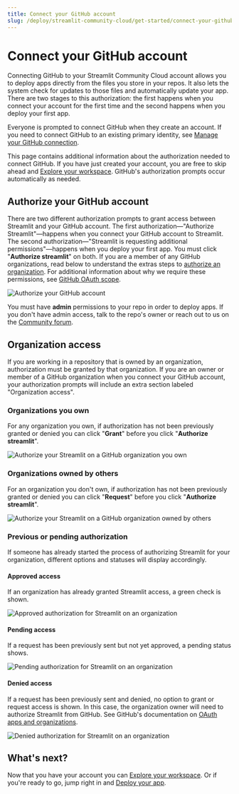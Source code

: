 ```yaml
---
title: Connect your GitHub account
slug: /deploy/streamlit-community-cloud/get-started/connect-your-github-account
---
```


# Connect your GitHub account

Connecting GitHub to your Streamlit Community Cloud account allows you to deploy apps directly from the files you store in your repos. It also lets the system check for updates to those files and automatically update your app. There are two stages to this authorization: the first happens when you connect your account for the first time and the second happens when you deploy your first app.

Everyone is prompted to connect GitHub when they create an account. If you need to connect GitHub to an existing primary identity, see [Manage your GitHub connection](/deploy/streamlit-community-cloud/manage-your-account/manage-your-github-connection).

This page contains additional information about the authorization needed to connect GitHub. If you have just created your account, you are free to skip ahead and [Explore your workspace](/deploy/streamlit-community-cloud/get-started/explore-your-workspace). GitHub's authorization prompts occur automatically as needed.

## Authorize your GitHub account

There are two different authorization prompts to grant access between Streamlit and your GitHub account. The first authorization&mdash;"Authorize Streamlit"&mdash;happens when you connect your GitHub account to Streamlit. The second authorization&mdash;"Streamlit is requesting additional permissions"&mdash;happens when you deploy your first app. You must click "**Authorize streamlit**" on both. If you are a member of any GitHub organizations, read below to understand the extras steps to [authorize an organization](#organization-access). For additional information about why we require these permissions, see [GitHub OAuth scope](/deploy/streamlit-community-cloud/status#github-oauth-scope).

<Image alt="Authorize your GitHub account" src="/images/streamlit-community-cloud/GitHub-auth-none.png" />

<Important>

You must have **admin** permissions to your repo in order to deploy apps. If you don't have admin access, talk to the repo's owner or reach out to us on the <a href="https://discuss.streamlit.io/" target="_blank">Community forum</a>.

</Important>

## Organization access

If you are working in a repository that is owned by an organization, authorization must be granted by that organization. If you are an owner or member of a GitHub organization when you connect your GitHub account, your authorization prompts will include an extra section labeled "Organization access".

### Organizations you own

For any organization you own, if authorization has not been previously granted or denied you can click "**Grant**" before you click "**Authorize streamlit**".

<Image alt="Authorize your Streamlit on a GitHub organization you own" src="/images/streamlit-community-cloud/GitHub-auth-grant.png" />

### Organizations owned by others

For an organization you don't own, if authorization has not been previously granted or denied you can click "**Request**" before you click "**Authorize streamlit**".

<div style={{ maxWidth: '80%', margin: 'auto' }}>
<Image alt="Authorize your Streamlit on a GitHub organization owned by others" src="/images/streamlit-community-cloud/GitHub-auth-request-XL.png" />
</div>

### Previous or pending authorization

If someone has already started the process of authorizing Streamlit for your organization, different options and statuses will display accordingly.

#### Approved access

If an organization has already granted Streamlit access, a green check is shown.

<div style={{ maxWidth: '60%', margin: 'auto' }}>
<Image alt="Approved authorization for Streamlit on an organization" src="/images/streamlit-community-cloud/GitHub-auth-granted-XL.png" clean />
</div>

#### Pending access

If a request has been previously sent but not yet approved, a pending status shows.

<div style={{ maxWidth: '60%', margin: 'auto' }}>
<Image alt="Pending authorization for Streamlit on an organization" src="/images/streamlit-community-cloud/GitHub-auth-pending-XL.png" clean />
</div>

#### Denied access

If a request has been previously sent and denied, no option to grant or request access is shown. In this case, the organization owner will need to authorize Streamlit from GitHub. See GitHub's documentation on <a href="https://docs.github.com/en/apps/oauth-apps/using-oauth-apps/authorizing-oauth-apps#oauth-apps-and-organizations" target="_blank">OAuth apps and organizations</a>.

<div style={{ maxWidth: '60%', margin: 'auto' }}>
<Image alt="Denied authorization for Streamlit on an organization" src="/images/streamlit-community-cloud/GitHub-auth-denied-XL.png" clean />
</div>

## What's next?

Now that you have your account you can [Explore your workspace](/deploy/streamlit-community-cloud/get-started/explore-your-workspace). Or if you're ready to go, jump right in and [Deploy your app](/deploy/streamlit-community-cloud/deploy-your-app).
